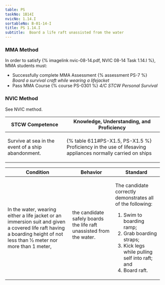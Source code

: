 ```yaml
---
table: PS
taskNo: 1B14I
nvicNo: 1.14.I 
sortableNo: B-01-14-I
title: PS 1.14.I 
subtitle:  Board a life raft unassisted from the water
---
```



### MMA Method

In order to satisfy  {% imagelink nvic-08-14.pdf, NVIC 08-14 Task 1.14.I %}, MMA students must:

* Successfully complete MMA Assessment {% assessment PS-7 %} *Board a survival craft while wearing a lifejacket*
* Pass MMA Course {% course PS-0301 %}  *4/C STCW Personal Survival*


### NVIC Method

<a onclick="togglevisibility('nvic_methods')" >See NVIC method.</a>

<div id='nvic_methods' class='hide'>

<table>
<thead>
<tr>
<th class='forty'> STCW Competence </th>
<th class='sixty'> Knowledge, Understanding, and Proficiency </th>
</tr>
</thead>




<tbody>
<tr><td markdown='1'>

Survive at sea in the event of a ship abandonment.

</td><td markdown='1'>

{% table 611#PS-X1.5, PS-X1.5 %} Proficiency in the use of lifesaving appliances normally carried on ships

</td></tr>


</tbody>
</table>


<table>
<thead>
<tr><th class='twenty'>  Condition </th><th class='twenty'> Behavior </th><th  class='sixty'>Standard </th></tr>
</thead>
<tbody >



<tr><td markdown='1'>

In the water, wearing either a life jacket or an immersion suit and given a covered life raft having a boarding height of not less than 1⁄2 meter nor more than 1 meter,

</td><td markdown='1'>

the candidate safely boards the life raft unassisted from the water.

<br>

<div class="tooltip" markdown='1'>



</div>


</td><td markdown='1'>

The candidate correctly demonstrates all of the following: 

1. Swim to boarding ramp; 
2. Grab boarding straps; 
3. Kick legs while pulling self into raft; and 
4. Board raft.

</td></tr>
</tbody>
</table>
</div>
